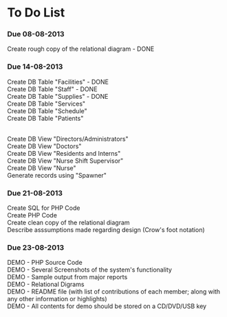 <h1>To Do List</h1>

<h3>Due 08-08-2013</h3>
<p>
Create rough copy of the relational diagram - DONE
</p>

<h3>Due 14-08-2013</h3>
<p>
Create DB Table "Facilities" - DONE<br>
Create DB Table "Staff" - DONE<br>
Create DB Table "Supplies" - DONE<br>
Create DB Table "Services"<br>
Create DB Table "Schedule"<br>
Create DB Table "Patients"<br><br>

Create DB View "Directors/Administrators"<br>
Create DB View "Doctors"<br>
Create DB View "Residents and Interns"<br>
Create DB View "Nurse Shift Supervisor"<br>
Create DB View "Nurse"<br>
Generate records using "Spawner"
</p>

<h3>Due 21-08-2013</h3>
<p>
Create SQL for PHP Code<br/>
Create PHP Code<br>
Create clean copy of the relational diagram<br/>
Describe asssumptions made regarding design (Crow's foot notation)
</p>

<h3>Due 23-08-2013</h3>
<p>
DEMO - PHP Source Code<br>
DEMO - Several Screenshots of the system's functionality<br>
DEMO - Sample output from major reports<br>
DEMO - Relational Digrams<br>
DEMO - README file (with list of contributions of each member; along with any other information or highlights)<br>
DEMO - All contents for demo should be stored on a CD/DVD/USB key
</p>
